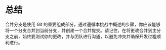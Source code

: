 # 总结

合并分支是使用 Git 的重要组成部分。通过遵循本挑战中概述的步骤，你应该能够将一个分支合并到当前分支，并创建一个合并提交。请记住，在将更改合并到主分支之前，始终要测试你的更改，并与团队进行沟通，以避免冲突并确保开发过程顺利进行。
